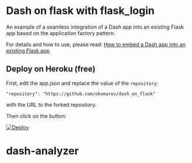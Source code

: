 # Dash on flask with flask_login
An example of a seamless integration of a Dash app into an existing Flask app based on the application factory pattern.

For details and how to use, please read: [How to embed a Dash app into an existing Flask app](https://medium.com/@olegkomarov_77860/how-to-embed-a-dash-app-into-an-existing-flask-app-ea05d7a2210b)

## Deploy on Heroku (free)
First, edit the app.json and replace the value of the `repository`:
```
"repository": "https://github.com/okomarov/dash_on_flask"
```
with the URL to the forked repository.

Then click on the button:

[![Deploy](https://www.herokucdn.com/deploy/button.svg)](https://heroku.com/deploy)
# dash-analyzer
